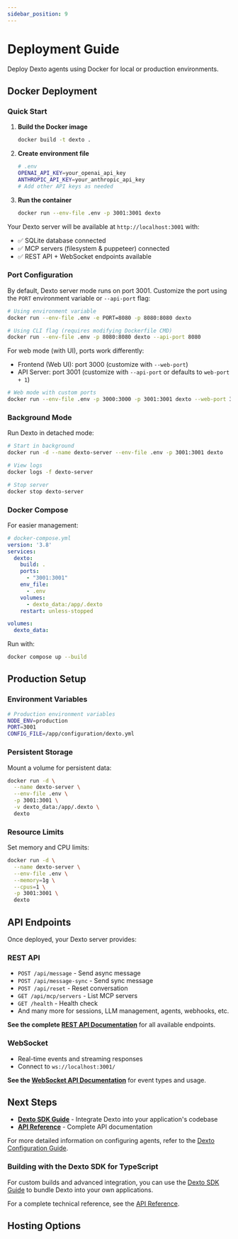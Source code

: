 ```yaml
---
sidebar_position: 9
---
```


# Deployment Guide

Deploy Dexto agents using Docker for local or production environments.

## Docker Deployment

### Quick Start

1. **Build the Docker image**
   ```bash
   docker build -t dexto .
   ```

2. **Create environment file**
   ```bash
   # .env
   OPENAI_API_KEY=your_openai_api_key
   ANTHROPIC_API_KEY=your_anthropic_api_key
   # Add other API keys as needed
   ```

3. **Run the container**
   ```bash
   docker run --env-file .env -p 3001:3001 dexto
   ```

Your Dexto server will be available at `http://localhost:3001` with:
- ✅ SQLite database connected
- ✅ MCP servers (filesystem & puppeteer) connected
- ✅ REST API + WebSocket endpoints available

### Port Configuration

By default, Dexto server mode runs on port 3001. Customize the port using the `PORT` environment variable or `--api-port` flag:

```bash
# Using environment variable
docker run --env-file .env -e PORT=8080 -p 8080:8080 dexto

# Using CLI flag (requires modifying Dockerfile CMD)
docker run --env-file .env -p 8080:8080 dexto --api-port 8080
```

For web mode (with UI), ports work differently:
- Frontend (Web UI): port 3000 (customize with `--web-port`)
- API Server: port 3001 (customize with `--api-port` or defaults to `web-port + 1`)

```bash
# Web mode with custom ports
docker run --env-file .env -p 3000:3000 -p 3001:3001 dexto --web-port 3000 --api-port 3001
```

### Background Mode

Run Dexto in detached mode:

```bash
# Start in background
docker run -d --name dexto-server --env-file .env -p 3001:3001 dexto

# View logs
docker logs -f dexto-server

# Stop server
docker stop dexto-server
```

### Docker Compose

For easier management:

```yaml
# docker-compose.yml
version: '3.8'
services:
  dexto:
    build: .
    ports:
      - "3001:3001"
    env_file:
      - .env
    volumes:
      - dexto_data:/app/.dexto
    restart: unless-stopped

volumes:
  dexto_data:
```

Run with:
```bash
docker compose up --build
```

## Production Setup

### Environment Variables

```bash
# Production environment variables
NODE_ENV=production
PORT=3001
CONFIG_FILE=/app/configuration/dexto.yml
```

### Persistent Storage

Mount a volume for persistent data:

```bash
docker run -d \
  --name dexto-server \
  --env-file .env \
  -p 3001:3001 \
  -v dexto_data:/app/.dexto \
  dexto
```

### Resource Limits

Set memory and CPU limits:

```bash
docker run -d \
  --name dexto-server \
  --env-file .env \
  --memory=1g \
  --cpus=1 \
  -p 3001:3001 \
  dexto
```

## API Endpoints

Once deployed, your Dexto server provides:

### REST API
- `POST /api/message` - Send async message
- `POST /api/message-sync` - Send sync message
- `POST /api/reset` - Reset conversation
- `GET /api/mcp/servers` - List MCP servers
- `GET /health` - Health check
- And many more for sessions, LLM management, agents, webhooks, etc.

**See the complete [REST API Documentation](/api/rest/conversation)** for all available endpoints.

### WebSocket
- Real-time events and streaming responses
- Connect to `ws://localhost:3001/`

**See the [WebSocket API Documentation](/api/websocket)** for event types and usage.


## Next Steps

- **[Dexto SDK Guide](./dexto-sdk.md)** - Integrate Dexto into your application's codebase
- **[API Reference](/api)** - Complete API documentation

For more detailed information on configuring agents, refer to the [Dexto Configuration Guide](./configuring-dexto/overview.md).

### Building with the Dexto SDK for TypeScript

For custom builds and advanced integration, you can use the [Dexto SDK Guide](./dexto-sdk.md) to bundle Dexto into your own applications.

For a complete technical reference, see the [API Reference](/api).

## Hosting Options
